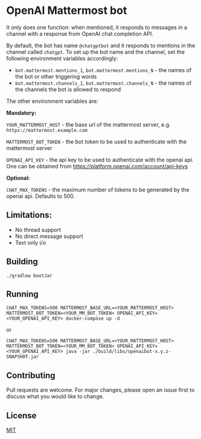 # OpenAI Mattermost bot

It only does one function: when mentioned, it responds to messages in a channel with a response from OpenAI chat completion API.

By default, the bot has name `@chatgptbot` and it responds to mentions in the channel called `chatgpt`.
To set up the bot name and the channel, set the following environment variables accordingly:
 - `bot.mattermost.mentions_1`, `bot.mattermost.mentions_N` - the names of the bot or other triggering words
 - `bot.mattermost.channels_1`, `bot.mattermost.channels_N` - the names of the channels the bot is allowed to respond

The other environment variables are:

**Mandatory:**

`YOUR_MATTERMOST_HOST` - the base url of the mattermost server, e.g. `https://mattermost.example.com`

`MATTERMOST_BOT_TOKEN` - the bot token to be used to authenticate with the mattermost server

`OPENAI_API_KEY` - the api key to be used to authenticate with the openai api. One can be obtained from https://platform.openai.com/account/api-keys

**Optional:**

`CHAT_MAX_TOKENS` - the maximum number of tokens to be generated by the openai api. Defaults to 500.

## Limitations:
 - No thread support
 - No direct message support
 - Text only i/o

## Building
```
./gradlew bootJar
```

## Running
```
CHAT_MAX_TOKENS=500 MATTERMOST_BASE_URL=<YOUR_MATTERMOST_HOST> MATTERMOST_BOT_TOKEN=<YOUR_MM_BOT_TOKEN> OPENAI_API_KEY=<YOUR_OPENAI_API_KEY> docker-compose up -d
```
or
```
CHAT_MAX_TOKENS=500 MATTERMOST_BASE_URL=<YOUR_MATTERMOST_HOST> MATTERMOST_BOT_TOKEN=<YOUR_MM_BOT_TOKEN> OPENAI_API_KEY=<YOUR_OPENAI_API_KEY> java -jar ./build/libs/openaibot-x.y.z-SNAPSHOT.jar
```

## Contributing
Pull requests are welcome. For major changes, please open an issue first to discuss what you would like to change.

## License
[MIT](https://choosealicense.com/licenses/mit/)
